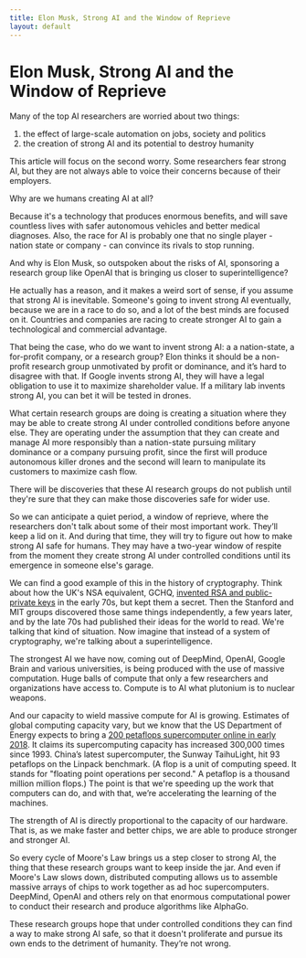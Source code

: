 ```yaml
---
title: Elon Musk, Strong AI and the Window of Reprieve
layout: default
---
```


# Elon Musk, Strong AI and the Window of Reprieve

Many of the top AI researchers are worried about two things:

1) the effect of large-scale automation on jobs, society and politics
2) the creation of strong AI and its potential to destroy humanity

This article will focus on the second worry. Some researchers fear strong AI, but they are not always able to voice their concerns because of their employers.

Why are we humans creating AI at all? 

Because it's a technology that produces enormous benefits, and will save countless lives with safer autonomous vehicles and better medical diagnoses. Also, the race for AI is probably one that no single player - nation state or company - can convince its rivals to stop running.

And why is Elon Musk, so outspoken about the risks of AI, sponsoring a research group like OpenAI that is bringing us closer to superintelligence? 

He actually has a reason, and it makes a weird sort of sense, if you assume that strong AI is inevitable. Someone's going to invent strong AI eventually, because we are in a race to do so, and a lot of the best minds are focused on it. Countries and companies are racing to create stronger AI to gain a technological and commercial advantage. 

That being the case, who do we want to invent strong AI: a a nation-state, a for-profit company, or a research group? Elon thinks it should be a non-profit research group unmotivated by profit or dominance, and it’s hard to disagree with that. If Google invents strong AI, they will have a legal obligation to use it to maximize shareholder value. If a military lab invents strong AI, you can bet it will be tested in drones. 

What certain research groups are doing is creating a situation where they may be able to create strong AI under controlled conditions before anyone else. They are operating under the assumption that they can create and manage AI more responsibly than a nation-state pursuing military dominance or a company pursuing profit, since the first will produce autonomous killer drones and the second will learn to manipulate its customers to maximize cash flow. 

There will be discoveries that these AI research groups do not publish until they're sure that they can make those discoveries safe for wider use. 

So we can anticipate a quiet period, a window of reprieve, where the researchers don't talk about some of their most important work. They’ll keep a lid on it. And during that time, they will try to figure out how to make strong AI safe for humans. They may have a two-year window of respite from the moment they create strong AI under controlled conditions until its emergence in someone else's garage. 

We can find a good example of this in the history of cryptography. Think about how the UK's NSA equivalent, GCHQ, [invented RSA and public-private keys](https://en.wikipedia.org/wiki/James_H._Ellis#Invention_of_non-secret_encryption) in the early 70s, but kept them a secret. Then the Stanford and MIT groups discovered those same things independently, a few years later, and by the late 70s had published their ideas for the world to read. We're talking that kind of situation. Now imagine that instead of a system of cryptography, we're talking about a superintelligence. 

The strongest AI we have now, coming out of DeepMind, OpenAI, Google Brain and various universities, is being produced with the use of massive computation. Huge balls of compute that only a few researchers and organizations have access to. Compute is to AI what plutonium is to nuclear weapons.  

And our capacity to wield massive compute for AI is growing. Estimates of global computing capacity vary, but we know that the US Department of Energy expects to bring a [200 petaflops supercomputer online in early 2018](https://www.computerworld.com/article/3086178/high-performance-computing/u-s-to-have-200-petaflop-supercomputer-by-early-2018.html). It claims its supercomputing capacity has increased 300,000 times since 1993. China’s latest supercomputer, the Sunway TaihuLight, hit 93 petaflops on the Linpack benchmark. (A flop is a unit of computing speed. It stands for "floating point operations per second." A petaflop is a thousand million million flops.) The point is that we're speeding up the work that computers can do, and with that, we’re accelerating the learning of the machines.  

The strength of AI is directly proportional to the capacity of our hardware. That is, as we make faster and better chips, we are able to produce stronger and stronger AI. 

So every cycle of Moore's Law brings us a step closer to strong AI, the thing that these research groups want to keep inside the jar. And even if Moore's Law slows down, distributed computing allows us to assemble massive arrays of chips to work together as ad hoc supercomputers. DeepMind, OpenAI and others rely on that enormous computational power to conduct their research and produce algorithms like AlphaGo. 

These research groups hope that under controlled conditions they can find a way to make strong AI safe, so that it doesn't proliferate and pursue its own ends to the detriment of humanity. They’re not wrong. 
